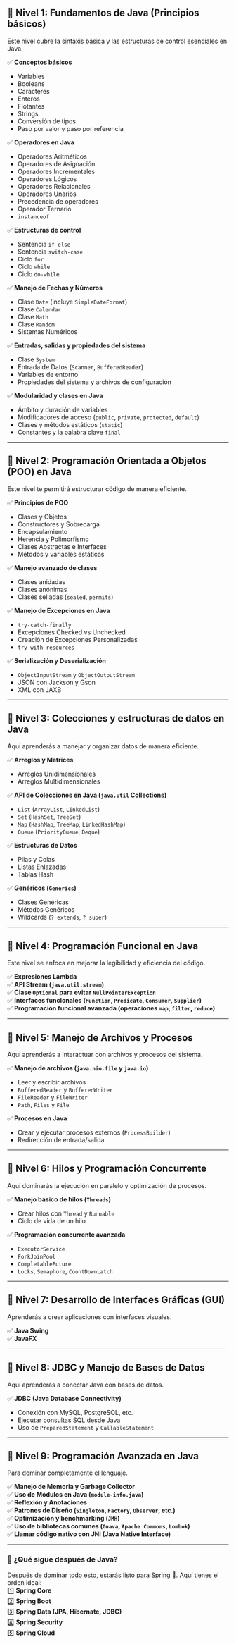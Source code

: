 ## **🔹 Nivel 1: Fundamentos de Java (Principios básicos)**  
Este nivel cubre la sintaxis básica y las estructuras de control esenciales en Java.  

✅ **Conceptos básicos**  
- Variables
- Booleans  
- Caracteres  
- Enteros  
- Flotantes  
- Strings  
- Conversión de tipos  
- Paso por valor y paso por referencia  

✅ **Operadores en Java**  
- Operadores Aritméticos  
- Operadores de Asignación  
- Operadores Incrementales  
- Operadores Lógicos  
- Operadores Relacionales  
- Operadores Unarios  
- Precedencia de operadores  
- Operador Ternario  
- `instanceof`  

✅ **Estructuras de control**  
- Sentencia `if-else`  
- Sentencia `switch-case`  
- Ciclo `for`  
- Ciclo `while`  
- Ciclo `do-while`  

✅ **Manejo de Fechas y Números**  
- Clase `Date` (incluye `SimpleDateFormat`)  
- Clase `Calendar`  
- Clase `Math`  
- Clase `Random`  
- Sistemas Numéricos  

✅ **Entradas, salidas y propiedades del sistema**  
- Clase `System`  
- Entrada de Datos (`Scanner`, `BufferedReader`)  
- Variables de entorno  
- Propiedades del sistema y archivos de configuración  

✅ **Modularidad y clases en Java**  
- Ámbito y duración de variables  
- Modificadores de acceso (`public`, `private`, `protected`, `default`)  
- Clases y métodos estáticos (`static`)  
- Constantes y la palabra clave `final`  

---

## **🔹 Nivel 2: Programación Orientada a Objetos (POO) en Java**  
Este nivel te permitirá estructurar código de manera eficiente.  

✅ **Principios de POO**  
- Clases y Objetos  
- Constructores y Sobrecarga  
- Encapsulamiento  
- Herencia y Polimorfismo  
- Clases Abstractas e Interfaces  
- Métodos y variables estáticas  

✅ **Manejo avanzado de clases**  
- Clases anidadas  
- Clases anónimas  
- Clases selladas (`sealed`, `permits`)  

✅ **Manejo de Excepciones en Java**  
- `try-catch-finally`  
- Excepciones Checked vs Unchecked  
- Creación de Excepciones Personalizadas  
- `try-with-resources`  

✅ **Serialización y Deserialización**  
- `ObjectInputStream` y `ObjectOutputStream`  
- JSON con Jackson y Gson  
- XML con JAXB  

---

## **🔹 Nivel 3: Colecciones y estructuras de datos en Java**  
Aquí aprenderás a manejar y organizar datos de manera eficiente.  

✅ **Arreglos y Matrices**  
- Arreglos Unidimensionales  
- Arreglos Multidimensionales  

✅ **API de Colecciones en Java (`java.util` Collections)**  
- `List` (`ArrayList`, `LinkedList`)  
- `Set` (`HashSet`, `TreeSet`)  
- `Map` (`HashMap`, `TreeMap`, `LinkedHashMap`)  
- `Queue` (`PriorityQueue`, `Deque`)  

✅ **Estructuras de Datos**  
- Pilas y Colas  
- Listas Enlazadas  
- Tablas Hash  

✅ **Genéricos (`Generics`)**  
- Clases Genéricas  
- Métodos Genéricos  
- Wildcards (`? extends`, `? super`)  

---

## **🔹 Nivel 4: Programación Funcional en Java**  
Este nivel se enfoca en mejorar la legibilidad y eficiencia del código.  

✅ **Expresiones Lambda**  
✅ **API Stream (`java.util.stream`)**  
✅ **Clase `Optional` para evitar `NullPointerException`**  
✅ **Interfaces funcionales (`Function`, `Predicate`, `Consumer`, `Supplier`)**  
✅ **Programación funcional avanzada (operaciones `map`, `filter`, `reduce`)**  

---

## **🔹 Nivel 5: Manejo de Archivos y Procesos**  
Aquí aprenderás a interactuar con archivos y procesos del sistema.  

✅ **Manejo de archivos (`java.nio.file` y `java.io`)**  
- Leer y escribir archivos  
- `BufferedReader` y `BufferedWriter`  
- `FileReader` y `FileWriter`  
- `Path`, `Files` y `File`  

✅ **Procesos en Java**  
- Crear y ejecutar procesos externos (`ProcessBuilder`)  
- Redirección de entrada/salida  

---

## **🔹 Nivel 6: Hilos y Programación Concurrente**  
Aquí dominarás la ejecución en paralelo y optimización de procesos.  

✅ **Manejo básico de hilos (`Threads`)**  
- Crear hilos con `Thread` y `Runnable`  
- Ciclo de vida de un hilo  

✅ **Programación concurrente avanzada**  
- `ExecutorService`  
- `ForkJoinPool`  
- `CompletableFuture`  
- `Locks`, `Semaphore`, `CountDownLatch`  

---

## **🔹 Nivel 7: Desarrollo de Interfaces Gráficas (GUI)**  
Aprenderás a crear aplicaciones con interfaces visuales.  

✅ **Java Swing**  
✅ **JavaFX**  

---

## **🔹 Nivel 8: JDBC y Manejo de Bases de Datos**  
Aquí aprenderás a conectar Java con bases de datos.  

✅ **JDBC (Java Database Connectivity)**  
- Conexión con MySQL, PostgreSQL, etc.  
- Ejecutar consultas SQL desde Java  
- Uso de `PreparedStatement` y `CallableStatement`  

---

## **🔹 Nivel 9: Programación Avanzada en Java**  
Para dominar completamente el lenguaje.  

✅ **Manejo de Memoria y Garbage Collector**  
✅ **Uso de Módulos en Java (`module-info.java`)**  
✅ **Reflexión y Anotaciones**  
✅ **Patrones de Diseño (`Singleton`, `Factory`, `Observer`, etc.)**  
✅ **Optimización y benchmarking (`JMH`)**  
✅ **Uso de bibliotecas comunes (`Guava`, `Apache Commons`, `Lombok`)**  
✅ **Llamar código nativo con JNI (Java Native Interface)**  

---

### **📌 ¿Qué sigue después de Java?**  
Después de dominar todo esto, estarás listo para Spring 🚀. Aquí tienes el orden ideal:  
1️⃣ **Spring Core**  
2️⃣ **Spring Boot**  
3️⃣ **Spring Data (JPA, Hibernate, JDBC)**  
4️⃣ **Spring Security**  
5️⃣ **Spring Cloud**  

